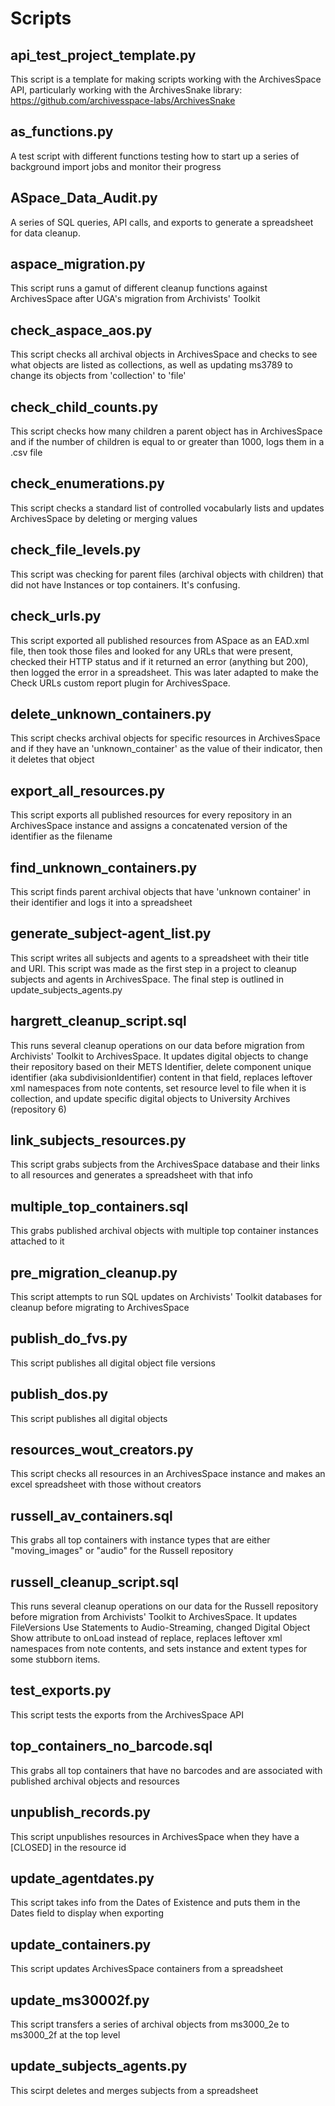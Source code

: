 # Scripts

## api_test_project_template.py
This script is a template for making scripts working with the ArchivesSpace API, particularly working with the ArchivesSnake library: https://github.com/archivesspace-labs/ArchivesSnake

## as_functions.py
A test script with different functions testing how to start up a series of background import jobs and monitor their progress

## ASpace_Data_Audit.py
A series of SQL queries, API calls, and exports to generate a spreadsheet for data cleanup.

## aspace_migration.py
This script runs a gamut of different cleanup functions against ArchivesSpace after UGA's migration from Archivists' Toolkit

## check_aspace_aos.py
This script checks all archival objects in ArchivesSpace and checks to see what objects are listed as collections, as well as updating ms3789 to change its objects from 'collection' to 'file'

## check_child_counts.py
This script checks how many children a parent object has in ArchivesSpace and if the number of children is equal to or greater than 1000, logs them in a .csv file

## check_enumerations.py
This script checks a standard list of controlled vocabularly lists and updates ArchivesSpace by deleting or merging values

## check_file_levels.py
This script was checking for parent files (archival objects with children) that did not have Instances or top containers. It's confusing.

## check_urls.py
This script exported all published resources from ASpace as an EAD.xml file, then took those files and looked for any URLs that were present, checked their HTTP status and if it returned an error (anything but 200), then logged the error in a spreadsheet. This was later adapted to make the Check URLs custom report plugin for ArchivesSpace.

## delete_unknown_containers.py
This script checks archival objects for specific resources in ArchivesSpace and if they have an 'unknown_container' as the value of their indicator, then it deletes that object

## export_all_resources.py
This script exports all published resources for every repository in an ArchivesSpace instance and assigns a concatenated version of the identifier as the filename

## find_unknown_containers.py
This script finds parent archival objects that have 'unknown container' in their identifier and logs it into a spreadsheet

## generate_subject-agent_list.py
This script writes all subjects and agents to a spreadsheet with their title and URI. This script was made as the first step in a project to cleanup subjects and agents in ArchivesSpace. The final step is outlined in update_subjects_agents.py

## hargrett_cleanup_script.sql
This runs several cleanup operations on our data before migration from Archivists' Toolkit to ArchivesSpace. It updates digital objects to change their repository based on their METS Identifier, delete component unique identifier (aka subdivisionIdentifier) content in that field, replaces leftover xml namespaces from note contents, set resource level to file when it is collection, and update specific digital objects to University Archives (repository 6)

## link_subjects_resources.py
This script grabs subjects from the ArchivesSpace database and their links to all resources and generates a spreadsheet with that info

## multiple_top_containers.sql
This grabs published archival objects with multiple top container instances attached to it

## pre_migration_cleanup.py
This script attempts to run SQL updates on Archivists' Toolkit databases for cleanup before migrating to ArchivesSpace

## publish_do_fvs.py
This script publishes all digital object file versions

## publish_dos.py
This script publishes all digital objects

## resources_wout_creators.py
This script checks all resources in an ArchivesSpace instance and makes an excel spreadsheet with those without creators

## russell_av_containers.sql
This grabs all top containers with instance types that are either "moving_images" or "audio" for the Russell repository

## russell_cleanup_script.sql
This runs several cleanup operations on our data for the Russell repository before migration from Archivists' Toolkit to ArchivesSpace. It updates FileVersions Use Statements to Audio-Streaming, changed Digital Object Show attribute to onLoad instead of replace, replaces leftover xml namespaces from note contents, and sets instance and extent types for some stubborn items.

## test_exports.py
This script tests the exports from the ArchivesSpace API

## top_containers_no_barcode.sql
This grabs all top containers that have no barcodes and are associated with published archival objects and resources

## unpublish_records.py
This script unpublishes resources in ArchivesSpace when they have a [CLOSED] in the resource id

## update_agentdates.py
This script takes info from the Dates of Existence and puts them in the Dates field to display when exporting

## update_containers.py
This script updates ArchivesSpace containers from a spreadsheet

## update_ms30002f.py
This script transfers a series of archival objects from ms3000_2e to ms3000_2f at the top level

## update_subjects_agents.py
This scirpt deletes and merges subjects from a spreadsheet
